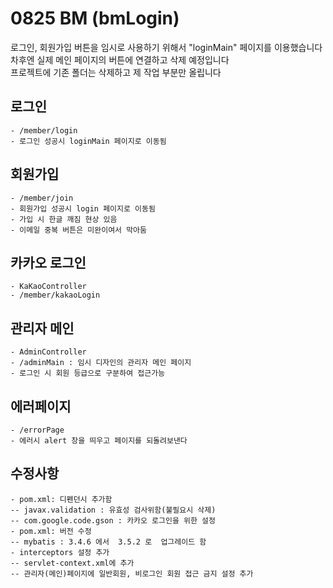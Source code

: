 # 0825 BM (bmLogin)
로그인, 회원가입 버튼을 임시로 사용하기 위해서 "loginMain" 페이지를 이용했습니다  
차후엔 실제 메인 페이지의 버튼에 연결하고 삭제 예정입니다  
프로젝트에 기존 폴더는 삭제하고 제 작업 부분만 올립니다  
## 로그인  
	- /member/login  
	- 로그인 성공시 loginMain 페이지로 이동됨  
## 회원가입  
	- /member/join  
	- 회원가입 성공시 login 페이지로 이동됨  
	- 가입 시 한글 깨짐 현상 있음  
	- 이메일 중복 버튼은 미완이여서 막아둠  
## 카카오 로그인
	- KaKaoController  
	- /member/kakaoLogin  
## 관리자 메인
	- AdminController
	- /adminMain : 임시 디자인의 관리자 메인 페이지
	- 로그인 시 회원 등급으로 구분하여 접근가능  
## 에러페이지
	- /errorPage
	- 에러시 alert 창을 띄우고 페이지를 되돌려보낸다
## 수정사항
	- pom.xml: 디펜던시 추가함
	-- javax.validation : 유효성 검사위함(불필요시 삭제)
	-- com.google.code.gson : 카카오 로그인을 위한 설정  
	- pom.xml: 버전 수정
	-- mybatis : 3.4.6 에서  3.5.2 로  업그레이드 함   
	- interceptors 설정 추가
	-- servlet-context.xml에 추가
	-- 관리자(메인)페이지에 일반회원, 비로그인 회원 접근 금지 설정 추가  
